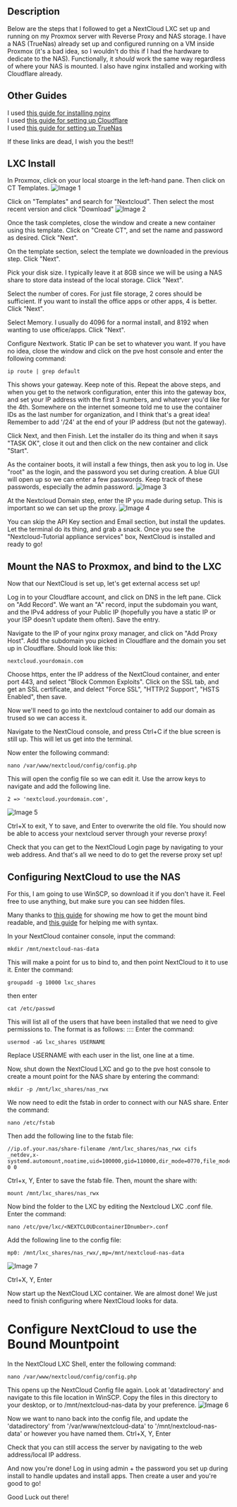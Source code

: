 ## Description

Below are the steps that I followed to get a NextCloud LXC set up and running on my Proxmox server with Reverse Proxy and NAS storage. I have a NAS (TrueNas) already set up and configured running on a VM inside Proxmox (it's a bad idea, so I wouldn't do this if I had the hardware to dedicate to the NAS). Functionally, it *should* work the same way regardless of where your NAS is mounted. I also have nginx installed and working with Cloudflare already. 

## Other Guides

I used [this guide for installing nginx](https://medium.com/@rar1871/nginx-installing-proxy-manager-in-lxc-v2-debian-d4d4c98109b1)\
I used [this guide for setting up Cloudflare](https://silicon.blog/2023/01/22/how-to-combine-nginx-proxy-manager-with-cloudflare-to-access-your-websites-web-services-securely/)\
I used [this guide for setting up TrueNas](https://www.youtube.com/watch?v=MkK-9_-2oko)

If these links are dead, I wish you the best!!

## LXC Install

In Proxmox, click on your local stoarge in the left-hand pane. Then click on CT Templates.
![Image 1](https://github.com/KalSyl/NextCloud-Proxmox-Configuration/blob/main/Tutorial_Pictures/Step_1.png?raw=true)

Click on "Templates" and search for "Nextcloud". Then select the most recent version and click "Download"
![Image 2](https://github.com/KalSyl/NextCloud-Proxmox-Configuration/blob/main/Tutorial_Pictures/Step_2.png?raw=true)

Once the task completes, close the window and create a new container using this template. Click on "Create CT", and set the name and password as desired. Click "Next".

On the template section, select the template we downloaded in the previous step. Click "Next".

Pick your disk size. I typically leave it at 8GB since we will be using a NAS share to store data instead of the local storage. Click "Next".

Select the number of cores. For just file storage, 2 cores should be sufficient. If you want to install the office apps or other apps, 4 is better. Click "Next".

Select Memory. I usually do 4096 for a normal install, and 8192 when wanting to use office/apps. Click "Next".

Configure Nextwork. Static IP can be set to whatever you want. If you have no idea, close the window and click on the pve host console and enter the following command:
```
ip route | grep default
```
This shows your gateway. Keep note of this. Repeat the above steps, and when you get to the network configuration, enter this into the gateway box, and set your IP address with the first 3 numbers, and whatever you'd like for the 4th. Somewhere on the internet someone told me to use the container IDs as the last number for organization, and I think that's a great idea! Remember to add '/24' at the end of your IP address (but not the gateway). 

Click Next, and then Finish. Let the installer do its thing and when it says "TASK OK", close it out and then click on the new container and click "Start".

As the container boots, it will install a few things, then ask you to log in. Use "root" as the login, and the password you set during creation. A blue GUI will open up so we can enter a few passwords. Keep track of these passwords, especially the admin password. 
![Image 3](https://github.com/KalSyl/NextCloud-Proxmox-Configuration/blob/main/Tutorial_Pictures/Step_3.png?raw=true)

At the Nextcloud Domain step, enter the IP you made during setup. This is important so we can set up the proxy. 
![Image 4](https://github.com/KalSyl/NextCloud-Proxmox-Configuration/blob/main/Tutorial_Pictures/Step_4.png?raw=true)

You can skip the API Key section and Email section, but install the updates. Let the terminal do its thing, and grab a snack. Once you see the "Nextcloud-Tutorial appliance services" box, NextCloud is installed and ready to go!

## Mount the NAS to Proxmox, and bind to the LXC

Now that our NextCloud is set up, let's get external access set up!

Log in to your Cloudflare account, and click on DNS in the left pane. Click on "Add Record". We want an "A" record, input the subdomain you want, and the IPv4 address of your Public IP (hopefully you have a static IP or your ISP doesn't update them often). Save the entry.

Navigate to the IP of your nginx proxy manager, and click on "Add Proxy Host". Add the subdomain you picked in Cloudflare and the domain you set up in Cloudflare. Should look like this:
```
nextcloud.yourdomain.com
```
Choose https, enter the IP address of the NextCloud container, and enter port 443, and select "Block Common Exploits".
Click on the SSL tab, and get an SSL certificate, and delect "Force SSL", "HTTP/2 Support", "HSTS Enabled", then save. 

Now we'll need to go into the nextcloud container to add our domain as trused so we can access it.

Navigate to the NextCloud console, and press Ctrl+C if the blue screen is still up. This will let us get into the terminal.

Now enter the following command:
```
nano /var/www/nextcloud/config/config.php
```
This will open the config file so we can edit it. Use the arrow keys to navigate and add the following line.
```
2 => 'nextcloud.yourdomain.com',
```
![Image 5](https://github.com/KalSyl/NextCloud-Proxmox-Configuration/blob/main/Tutorial_Pictures/Step_5.png?raw=true)

Ctrl+X to exit, Y to save, and Enter to overwrite the old file. You should now be able to access your nextcloud server through your reverse proxy!

Check that you can get to the NextCloud Login page by navigating to your web address. And that's all we need to do to get the reverse proxy set up!

## Configuring NextCloud to use the NAS

For this, I am going to use WinSCP, so download it if you don't have it. Feel free to use anything, but make sure you can see hidden files. 

Many thanks to [this guide](https://forum.proxmox.com/threads/tutorial-unprivileged-lxcs-mount-cifs-shares.101795/) for showing me how to get the mount bind readable, and [this guide](https://gist.github.com/ajmassi/e6862294d114467b46f9b7f073921352) for helping me with syntax.

In your NextCloud container console, input the command:
```
mkdir /mnt/nextcloud-nas-data
```
This will make a point for us to bind to, and then point NextCloud to it to use it. Enter the command:
```
groupadd -g 10000 lxc_shares
```
then enter
```
cat /etc/passwd
```
This will list all of the users that have been installed that we need to give permissions to. The format is as follows:
<username>:<x>:<userID>:<groupID>:<otherinfo>
Enter the command:
```
usermod -aG lxc_shares USERNAME
```
Replace USERNAME with each user in the list, one line at a time. 

Now, shut down the NextCloud LXC and go to the pve host console to create a mount point for the NAS share by entering the command: 
```
mkdir -p /mnt/lxc_shares/nas_rwx
```
We now need to edit the fstab in order to connect with our NAS share. Enter the command:
```
nano /etc/fstab
```
Then add the following line to the fstab file:
```
//ip.of.your.nas/share-filename /mnt/lxc_shares/nas_rwx cifs _netdev,x-systemd.automount,noatime,uid=100000,gid=110000,dir_mode=0770,file_mode=0770,user=shareusername,pass=sharepassword, 0 0
```
Ctrl+x, Y, Enter to save the fstab file. Then, mount the share with:
```
mount /mnt/lxc_shares/nas_rwx
```
Now bind the folder to the LXC by editing the Nextcloud LXC .conf file. Enter the command:
```
nano /etc/pve/lxc/<NEXTCLOUDcontainerIDnumber>.conf
```
Add the following line to the config file:
```
mp0: /mnt/lxc_shares/nas_rwx/,mp=/mnt/nextcloud-nas-data
```
![Image 7](https://github.com/KalSyl/NextCloud-Proxmox-Configuration/blob/main/Tutorial_Pictures/Step_7.png?raw=true)

Ctrl+X, Y, Enter

Now start up the NextCloud LXC container. We are almost done! We just need to finish configuring where NextCloud looks for data. 

# Configure NextCloud to use the Bound Mountpoint

In the NextCloud LXC Shell, enter the following command:
```
nano /var/www/nextcloud/config/config.php
```
This opens up the NextCloud Config file again. Look at 'datadirectory' and navigate to this file location in WinSCP. Copy the files in this directory to your desktop, or to /mnt/nextcloud-nas-data by your preference.
![Image 6](https://github.com/KalSyl/NextCloud-Proxmox-Configuration/blob/main/Tutorial_Pictures/Step_6.png?raw=true)

Now we want to nano back into the config file, and update the 'datadirectory' from '/var/www/nextcloud-data' to '/mnt/nextcloud-nas-data' or however you have named them.
Ctrl+X, Y, Enter

Check that you can still access the server by navigating to the web address/local IP address.

And now you're done! Log in using admin + the password  you set up during install to handle updates and install apps. Then create a user and you're good to go!

Good Luck out there!
